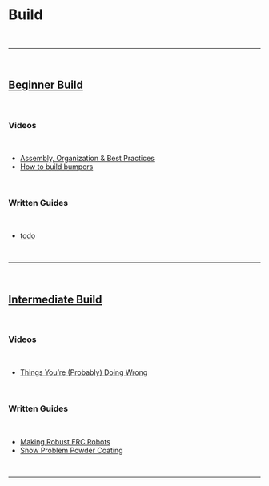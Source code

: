 # Build

<br>

***

<br>

## [Beginner Build](./beginnerBuild.md)

<br>

### Videos

<br>

- [Assembly, Organization & Best Practices](https://youtu.be/o52ivEj9PLM?si=MZzhDhDTjEQ3N-_9)
- [How to build bumpers](https://www.youtube.com/watch?v=JN6JkBnvARo&list=PLbBZ-oKrRYEw7BPqCIbXKyx2CEwIw0FKK)

<br>

### Written Guides

<br>

- [todo]()

<br>

***

<br>

## [Intermediate Build]()

<br>

### Videos

<br>

- [Things You’re (Probably) Doing Wrong](https://youtu.be/L5LAWrXCrlU?si=D7G9lrEyEHVZ7FXg)

<br>

### Written Guides

<br>

- [Making Robust FRC Robots](https://docs.google.com/document/d/1Qt6DSVOIRh5dXyzQ9Q3VipjBpd12ozPSDN2LOaZLYqo/edit?usp=sharing)
- [Snow Problem Powder Coating](https://drive.google.com/file/d/1tkvnYnH1gXw5S4DSMSlFH2DYaXuZE-QP/view?usp=sharing)

<br>

***

<br>
